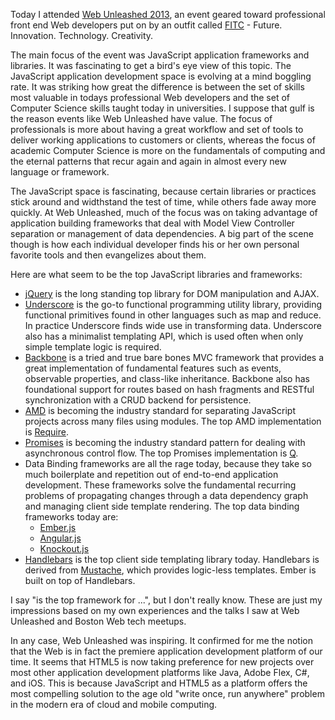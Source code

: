 Today I attended [Web Unleashed 2013](http://fitc.ca/event/webu2013/), an event
geared toward professional front end Web developers put on by an outfit called 
[FITC](http://fitc.ca/) - Future. Innovation. Technology. Creativity.

The main focus of the event was JavaScript application frameworks and 
libraries. It was fascinating to get a bird's eye view of this topic.
The JavaScript application development space is evolving at a mind
boggling rate. It was striking how great the difference is between the set of 
skills most valuable in todays professional Web developers and the set of 
Computer Science skills taught today in universities. I suppose that gulf
is the reason events like Web Unleashed have value. The focus of professionals
is more about having a great workflow and set of tools to deliver working
applications to customers or clients, whereas the focus of academic Computer 
Science is more on the fundamentals of computing and the eternal patterns
that recur again and again in almost every new language or framework.

The JavaScript space is fascinating, because certain libraries or practices
stick around and widthstand the test of time, while others fade away more
quickly. At Web Unleashed, much of the focus was on taking advantage of 
application building frameworks that deal with Model View Controller
separation or management of data dependencies. A big part of the scene
though is how each individual developer finds his or her own personal 
favorite tools and then evangelizes about them. 

Here are what seem to be the top JavaScript libraries and frameworks:

 * [jQuery](http://jquery.com/) is the long standing top library for DOM 
   manipulation and AJAX.
 * [Underscore](http://underscorejs.org/) is the go-to functional programming 
   utility library, providing functional primitives found in other languages
   such as map and reduce. In practice Underscore finds wide use in 
   transforming data. Underscore also has a minimalist templating API,
   which is used often when only simple template logic is required.
 * [Backbone](http://backbonejs.org/) is a tried and true bare bones MVC 
   framework that provides a great implementation of fundamental features 
   such as events, observable properties, and class-like inheritance.
   Backbone also has foundational support for routes based on hash fragments
   and RESTful synchronization with a CRUD backend for persistence.
 * [AMD](https://github.com/amdjs/amdjs-api/wiki/AMD) is becoming the industry 
   standard for separating JavaScript projects across many files using 
   modules. The top AMD implementation is [Require](http://requirejs.org/).
 * [Promises](http://wiki.commonjs.org/wiki/Promises/A) is becoming the 
   industry standard pattern for dealing with asynchronous control flow. 
   The top Promises implementation is [Q](https://github.com/kriskowal/q).
 * Data Binding frameworks are all the rage today, because they take so much
   boilerplate and repetition out of end-to-end application development. These 
   frameworks solve the fundamental recurring problems of propagating changes 
   through a data dependency graph and managing client side template rendering.
   The top data binding frameworks today are:
     * [Ember.js](http://emberjs.com/)
     * [Angular.js](http://angularjs.org/)
     * [Knockout.js](http://knockoutjs.com/)
 * [Handlebars](http://handlebarsjs.com/) is the top client side templating 
   library today. Handlebars is derived from 
   [Mustache](http://mustache.github.io/), which provides logic-less templates.
   Ember is built on top of Handlebars.

I say "is the top framework for ...", but I don't really know. These are just 
my impressions based on my own experiences and the talks I saw at Web Unleashed
and Boston Web tech meetups.

In any case, Web Unleashed was inspiring. It confirmed for me the notion that 
the Web is in fact the premiere application development platform of our time.
It seems that HTML5 is now taking preference for new projects over most other 
application development platforms like Java, Adobe Flex, C#, and iOS. This is 
because JavaScript and HTML5 as a platform offers the most compelling solution 
to the age old "write once, run anywhere" problem in the modern era of cloud 
and mobile computing.
